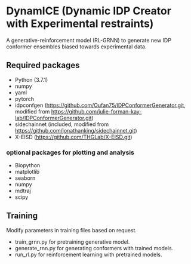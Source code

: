 # DynamICE (Dynamic IDP Creator with Experimental restraints)
A generative-reinforcement model (RL-GRNN) to generate new IDP conformer ensembles biased towards experimental data.

## Required packages
* Python (3.7.1)
* numpy 
* yaml 
* pytorch 
* idpconfgen (https://github.com/Oufan75/IDPConformerGenerator.git, modified from https://github.com/julie-forman-kay-lab/IDPConformerGenerator.git)
* sidechainnet (included, modified from https://github.com/jonathanking/sidechainnet.git)
* X-EISD (https://github.com/THGLab/X-EISD.git)
### optional packages for plotting and analysis
* Biopython
* matplotlib
* seaborn
* numpy
* mdtraj
* scipy

## Training
Modify parameters in training files based on request.
* train_grnn.py for pretraining generative model.
* generate_rnn.py for generating conformers with trained models.
* run_rl.py for reinforcement learning with pretrained models.
